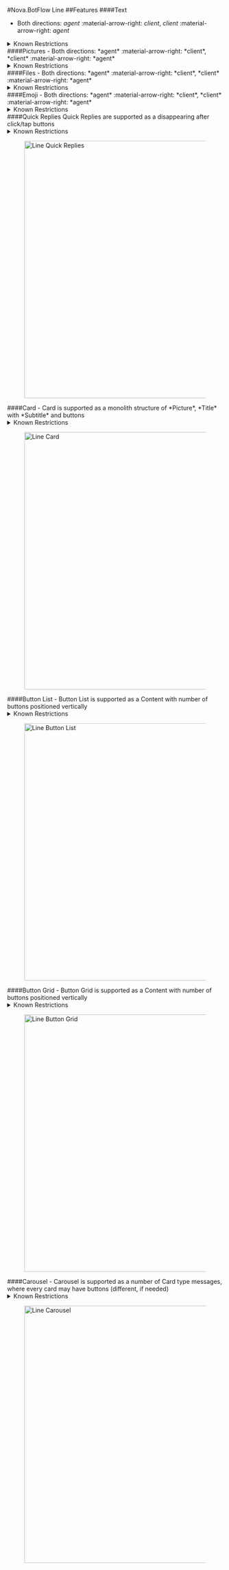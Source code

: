 #Nova.BotFlow Line
##Features
####Text
- Both directions: *agent* :material-arrow-right: *client*, *client* :material-arrow-right: *agent*

<details><summary>Known Restrictions</summary>
<p>
```
• Maximum character limit is 5000
```
</p>
</details>
####Pictures
- Both directions: *agent* :material-arrow-right: *client*, *client* :material-arrow-right: *agent*

<details><summary>Known Restrictions</summary>
<p>
```
• Formats: JPEG, PNG
• Maximum image size: no limit
• Maximum file size: 10MB
```
</p>
</details>
####Files
- Both directions: *agent* :material-arrow-right: *client*, *client* :material-arrow-right: *agent*

<details><summary>Known Restrictions</summary>
<p>
```
• File size up to 300MB
• There is a storage period of 30 days only for files larger than 50MB
• The total storage (Keep) limit is 1GB
• Most items can be saved in Keep for any length of time
• Maximum length of video: no limit
• Maximum video file size: 200MB (unofficially, can be up to 300MB, but only if there wont be API timeout)
```
</p>
</details>
####Emoji
- Both directions: *agent* :material-arrow-right: *client*, *client* :material-arrow-right: *agent*
<details><summary>Known Restrictions</summary>
<p>
```
• Maximum of 20 LINE emoji's
```
</p>
</details>
####Quick Replies
Quick Replies are supported as a disappearing after click/tap buttons
<details><summary>Known Restrictions</summary>
<p>
```
• Type: quickReply
• Maximum content length is 5000 characters
• Maximum 13 buttons
• Maximum label length is 20 characters
```
</p>
</details>
<figure> <img src="/novadocs/components/botflow/examples/LineFlowQuickReplies.png" title="Line Quick Replies" width="600" height"500"> </a> </figure>
####Card
- Card is supported as a monolith structure of *Picture*, *Title* with *Subtitle* and buttons
<details><summary>Known Restrictions</summary>
<p>
```
• Type buttons template
• Maximum label length is 20 characters
• Maximum title length is 40 characters
• Maximum subtitle length is 60 characters
```
</p>
</details>
<figure> <img src="/novadocs/components/botflow/examples/LineFlowCard.png" title="Line Card" width="600" height"500"> </a> </figure>
####Button List
- Button List is supported as a Content with number of buttons positioned vertically 
<details><summary>Known Restrictions</summary>
<p>
```
• Type Flex message
• Maximum label length is 20 characters
```
</p>
</details>
<figure> <img src="/novadocs/components/botflow/examples/LineFlowButtonlist.png" title="Line Button List" width="600" height"500"> </a> </figure>
####Button Grid
- Button Grid is supported as a Content with number of buttons positioned vertically 
<details><summary>Known Restrictions</summary>
<p>
```
• Type Flex message
• Maximum label length is 20 characters
```
</p>
</details>
<figure> <img src="/novadocs/components/botflow/examples/LineFlowButtongrid.png" title="Line Button Grid" width="600" height"500"> </a> </figure>
####Carousel
- Carousel is supported as a number of Card type messages, where every card may have buttons (different, if needed)
<details><summary>Known Restrictions</summary>
<p>
```
• Type: carousel template
• Maximum 10 cards
• Maximum label length is 20 characters
• Maximum title length is 40 characters
• Maximum subtitle length is 60 characters
• All messages in a carousel must have the same number of images, buttons, and fields
• Pictures are must be in JPEG or PNG image with a maximum width of 1024 pixels. The image URL maximum is 1,000 characters
```
</p>
</details>
<figure> <img src="/novadocs/components/botflow/examples/LineFlowCarousel.png" title="Line Carousel" width="600" height"500"> </a> </figure>